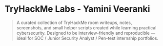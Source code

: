 # TryHackMe Labs - Yamini Veeranki

> A curated collection of TryHackMe room writeups, notes, screenshots, and small helper scripts created while learning practical cybersecurity. Designed to be interview-friendly and reproducible — ideal for SOC / Junior Security Analyst / Pen-test internship portfolios.
> 
